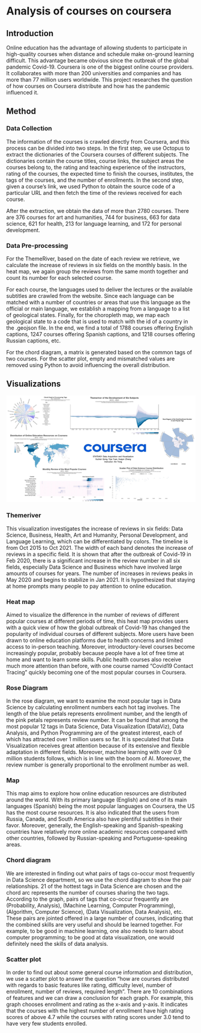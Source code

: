 # Analysis of courses on coursera

## Introduction
Online education has the advantage of allowing students to participate in high-quality courses when distance and schedule make on-ground learning difficult. This advantage became obvious since the outbreak of the global pandemic Covid-19. Coursera is one of the biggest online course providers. It collaborates with more than 200 universities and companies and has more than 77 million users worldwide. This project researches the question of how courses on Coursera distribute and how has the pandemic influenced it. 


## Method
### Data Collection
The information of the courses is crawled directly from Coursera, and this process can be divided into two steps. In the first step, we use Octopus to extract the dictionaries of the Coursera courses of different subjects. The dictionaries contain the course titles, course links, the subject areas the courses belong to, the rating and teaching experience of the instructors, rating of the courses, the expected time to finish the courses, institutes, the tags of the courses, and the number of enrollments. In the second step, given a course’s link, we used Python to obtain the source code of a particular URL and then fetch the time of the reviews received for each course.  

After the extraction, we obtain the data of more than 2780 courses. There are 376 courses for art and humanities, 744 for business, 663 for data science, 621 for health, 213 for language learning, and 172 for personal development. 

### Data Pre-processing
For the ThemeRiver, based on the date of each review we retrieve, we calculate the increase of reviews in six fields on the monthly basis. In the heat map, we again group the reviews from the same month together and count its number for each selected course. 

For each course, the languages used to deliver the lectures or the available subtitles are crawled from the website. Since each language can be matched with a number of countries or areas that use this language as the official or main language, we establish a mapping from a language to a list of geological states. Finally, for the choropleth map, we map each geological state to a code that is used to match with the id of a country in the .geojson file. In the end, we find a total of 1788 courses offering English captions, 1247 courses offering Spanish captions, and 1218 courses offering Russian captions, etc.

For the chord diagram, a matrix is generated based on the common tags of two courses. For the scatter plot, empty and mismatched values are removed using Python to avoid influencing the overall distribution. 

## Visualizations
![Image text](D3_vis/dashboard_pic.jpg)

### Themeriver
This visualization investigates the increase of reviews in six fields: Data Science, Business, Health, Art and Humanity, Personal Development, and Language Learning, which can be differentiated by colors. The timeline is from Oct 2015 to Oct 2021. The width of each band denotes the increase of reviews in a specific field. It is shown that after the outbreak of Covid-19 in Feb 2020, there is a significant increase in the review number in all six fields, especially Data Science and Business which have involved large amounts of courses for years. The number of increases in reviews peaks in May 2020 and begins to stabilize in Jan 2021. It is hypothesized that staying at home prompts many people to pay attention to online education.

### Heat map
Aimed to visualize the difference in the number of reviews of different popular courses at different periods of time, this heat map provides users with a quick view of how the global outbreak of Covid-19 has changed the popularity of individual courses of different subjects.
More users have been drawn to online education platforms due to health concerns and limited access to in-person teaching. Moreover, introductory-level courses become increasingly popular, probably because people have a lot of free time at home and want to learn some skills. Public health courses also receive much more attention than before, with one course named “Covid19 Contact Tracing” quickly becoming one of the most popular courses in Coursera.

### Rose Diagram
In the rose diagram, we want to examine the most popular tags in Data Science by calculating enrollment numbers each hot tag involves. The length of the blue petals represents enrollment number, and the length of the pink petals represents review number. It can be found that among the most popular 12 tags in Data Science, Data Visualization (DataViz), Data Analysis, and Python Programming are of the greatest interest, each of which has attracted over 1 million users so far. It is speculated that Data Visualization receives great attention because of its extensive and flexible adaptation in different fields. Moreover, machine learning with over 0.9 million students follows, which is in line with the boom of AI. Moreover, the review number is generally proportional to the enrollment number as well.

### Map
This map aims to explore how online education resources are distributed around the world. With its primary language (English) and one of its main languages (Spanish) being the most popular languages on Coursera, the US has the most course resources. It is also indicated that the users from Russia, Canada, and South America also have plentiful subtitles in their favor. Moreover, generally, the English-speaking and Spanish-speaking countries have relatively more online academic resources compared with other countries, followed by Russian-speaking and Portuguese-speaking areas.

### Chord diagram
We are interested in finding out what pairs of tags co-occur most frequently in Data Science department, so we use the chord diagram to show the pair relationships. 21 of the hottest tags in Data Science are chosen and the chord arc represents the number of courses sharing the two tags. According to the graph, pairs of tags that co-occur frequently are (Probability, Analysis), (Machine Learning, Computer Programming), (Algorithm, Computer Science), (Data Visualization, Data Analysis), etc. These pairs are jointed offered in a large number of courses, indicating that the combined skills are very useful and should be learned together. For example, to be good in machine learning, one also needs to learn about computer programming; to be good at data visualization, one would definitely need the skills of data analysis.

### Scatter plot
In order to find out about some general course information and distribution, we use a scatter plot to answer the question “how are courses distributed with regards to basic features like rating, difficulty level, number of enrollment, number of reviews, required length”. There are 10 combinations of features and we can draw a conclusion for each graph. For example, this graph chooses enrollment and rating as the x-axis and y-axis. It indicates that the courses with the highest number of enrollment have high rating scores of above 4.7 while the courses with rating scores under 3.0 tend to have very few students enrolled.



